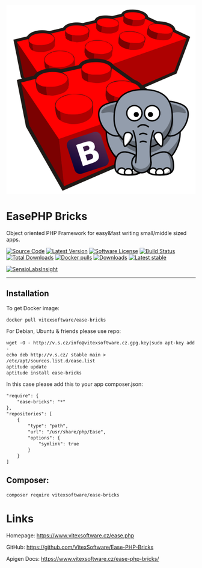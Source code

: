 ![EasePHP Framework Logo](https://raw.githubusercontent.com/VitexSoftware/Ease-PHP-Bricks/master/project-logo.png "Project Logo")

EasePHP Bricks
=================

Object oriented PHP Framework for easy&fast writing small/middle sized apps.

[![Source Code](http://img.shields.io/badge/source-VitexSoftware/Ease-PHP-Bricks-blue.svg?style=flat-square)](https://github.com/VitexSoftware/Ease-PHP-Bricks)
[![Latest Version](https://img.shields.io/github/release/VitexSoftware/Ease-PHP-Bricks.svg?style=flat-square)](https://github.com/VitexSoftware/Ease-PHP-Bricks/releases)
[![Software License](https://img.shields.io/badge/license-GPL-brightgreen.svg?style=flat-square)](https://github.com/VitexSoftware/Ease-PHP-Bricks/blob/master/LICENSE)
[![Build Status](https://img.shields.io/travis/VitexSoftware/Ease-PHP-Bricks/master.svg?style=flat-square)](https://travis-ci.org/VitexSoftware/Ease-PHP-Bricks)
[![Total Downloads](https://img.shields.io/packagist/dt/vitexsoftware/ease-php-bricks.svg?style=flat-square)](https://packagist.org/packages/vitexsoftware/ease-php-bricks)
[![Docker pulls](https://img.shields.io/docker/pulls/vitexsoftware/ease-php-bricks.svg)](https://hub.docker.com/r/vitexsoftware/ease-php-bricks/)
[![Downloads](https://img.shields.io/packagist/dt/vitexsoftware/ease-php-bricks.svg?style=flat-square)](https://packagist.org/packages/vitexsoftware/ease-php-bricks)
[![Latest stable](https://img.shields.io/packagist/v/vitexsoftware/ease-php-bricks.svg?style=flat-square)](https://packagist.org/packages/vitexsoftware/ease-php-bricks)

[![SensioLabsInsight](https://insight.sensiolabs.com/projects/4900ce8c-8619-4007-b2d6-0ac830064963/big.png)](https://insight.sensiolabs.com/projects/4900ce8c-8619-4007-b2d6-0ac830064963)


---

Installation
------------

To get Docker image:

    docker pull vitexsoftware/ease-bricks

For Debian, Ubuntu & friends please use repo:

    wget -O - http://v.s.cz/info@vitexsoftware.cz.gpg.key|sudo apt-key add -
    echo deb http://v.s.cz/ stable main > /etc/apt/sources.list.d/ease.list
    aptitude update
    aptitude install ease-bricks

In this case please add this to your app composer.json:

    "require": {
        "ease-bricks": "*"
    },
    "repositories": [
        {
            "type": "path",
            "url": "/usr/share/php/Ease",
            "options": {
                "symlink": true
            }
        }
    ]



Composer:
---------

    composer require vitexsoftware/ease-bricks

Links
=====

Homepage: https://www.vitexsoftware.cz/ease.php

GitHub: https://github.com/VitexSoftware/Ease-PHP-Bricks

Apigen Docs: https://www.vitexsoftware.cz/ease-php-bricks/
